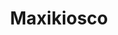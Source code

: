 ---
title: "Maxikiosco"
url: /ciudad-autonoma-de-buenos-aires/maxikiosco-segurola/
shop: general
---